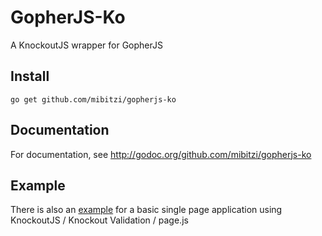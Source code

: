 # GopherJS-Ko
A KnockoutJS wrapper for GopherJS

## Install
`go get github.com/mibitzi/gopherjs-ko`

## Documentation
For documentation, see http://godoc.org/github.com/mibitzi/gopherjs-ko

## Example
There is also an [example](https://github.com/mibitzi/gopherjs-ko/tree/master/example) for a basic single page application using KnockoutJS / Knockout Validation / page.js
